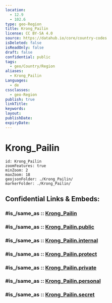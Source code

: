 ```yaml
---
location:
  - 12.9
  - 102.6
type: geo-Region
title: Krong_Pailin
license: CC BY-SA 4.0
source: https://datahub.io/core/country-codes
isDeleted: false
isReadOnly: false
draft: false
confidential: public
tags:
  - geo/Country/Region
aliases:
  - Krong_Pailin
Languages:
  - de
cssclasses:
  - geo-Region
publish: true
linkTitle:
keywords:
layout:
publishDate:
expiryDate:
---
```


# Krong_Pailin

```leaflet
id: Krong_Pailin
zoomFeatures: true 
minZoom: 2 
maxZoom: 18
geojsonFolder: ./Krong_Pailin/
markerFolder: ./Krong_Pailin/
```


## Confidential Links & Embeds: 

### #is_/same_as :: [Krong_Pailin](/_Standards/Earth/Continent/Asia/Asia~South~East/Cambodia/Provinces~Cambodia/Krong_Pailin.md) 

### #is_/same_as :: [Krong_Pailin.public](/_public/Earth/Continent/Asia/Asia~South~East/Cambodia/Provinces~Cambodia/Krong_Pailin.public.md) 

### #is_/same_as :: [Krong_Pailin.internal](/_internal/Earth/Continent/Asia/Asia~South~East/Cambodia/Provinces~Cambodia/Krong_Pailin.internal.md) 

### #is_/same_as :: [Krong_Pailin.protect](/_protect/Earth/Continent/Asia/Asia~South~East/Cambodia/Provinces~Cambodia/Krong_Pailin.protect.md) 

### #is_/same_as :: [Krong_Pailin.private](/_private/Earth/Continent/Asia/Asia~South~East/Cambodia/Provinces~Cambodia/Krong_Pailin.private.md) 

### #is_/same_as :: [Krong_Pailin.personal](/_personal/Earth/Continent/Asia/Asia~South~East/Cambodia/Provinces~Cambodia/Krong_Pailin.personal.md) 

### #is_/same_as :: [Krong_Pailin.secret](/_secret/Earth/Continent/Asia/Asia~South~East/Cambodia/Provinces~Cambodia/Krong_Pailin.secret.md)

